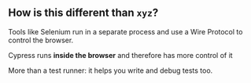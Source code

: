 ## How is this different than `xyz`?

Tools like Selenium run in a separate process and use a Wire Protocol to control the browser.

Cypress runs **inside the browser** and therefore has more control of it

More than a test runner: it helps you write and debug tests too.
